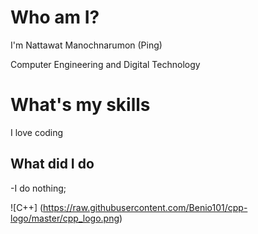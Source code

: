 # Who am I?
I'm Nattawat Manochnarumon (Ping)

Computer Engineering and Digital Technology 

# What's my skills
I love coding 

## What did I do
  -I do nothing;

  ![C++] (https://raw.githubusercontent.com/Benio101/cpp-logo/master/cpp_logo.png)
